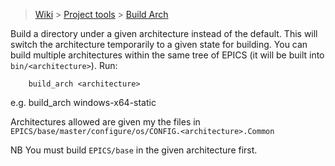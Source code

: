 > [Wiki](Home) > [Project tools](Project-tools) > [Build Arch](Build-Arch)

Build a directory under a given architecture instead of the default. This will switch the architecture temporarily to a given state for building. You can build multiple architectures within the same tree of EPICS (it will be built into `bin/<architecture>`). Run:

``` 
    build_arch <architecture>
```

e.g. build_arch windows-x64-static

Architectures allowed are given my the files in `EPICS/base/master/configure/os/CONFIG.<architecture>.Common`

NB You must build `EPICS/base` in the given architecture first.
